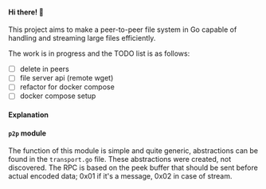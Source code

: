 #### Hi there! 👋

This project aims to make a peer-to-peer file system in Go capable of handling and streaming large files efficiently.

The work is in progress and the TODO list is as follows:
- [ ] delete in peers
- [ ] file server api (remote wget)
- [ ] refactor for docker compose
- [ ] docker compose setup

#### Explanation
#### `p2p` module
The function of this module is simple and quite generic, abstractions can be found in the `transport.go` file. These abstractions were created, not discovered. The RPC is based on the peek buffer that should be sent before actual encoded data; 0x01 if it's a message, 0x02 in case of stream.

